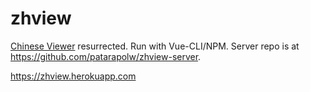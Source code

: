 # zhview

[Chinese Viewer](https://github.com/patarapolw/ChineseViewer-v2) resurrected. Run with Vue-CLI/NPM. Server repo is at <https://github.com/patarapolw/zhview-server>.

<https://zhview.herokuapp.com>
